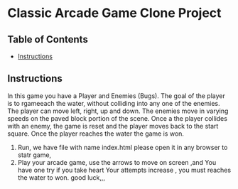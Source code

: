 # Classic Arcade Game Clone Project

## Table of Contents

- [Instructions](#instructions)

## Instructions

In this game you have a Player and Enemies (Bugs). The goal of the player is to rgameeach the water, without colliding into any one of the enemies. The player can move left, right, up and down. The enemies move in varying speeds on the paved block portion of the scene. Once a the player collides with an enemy, the game is reset and the player moves back to the start square. Once the player reaches the water the game is won.
1. Run, we have file with name index.html please open it in any browser to statr game,
2. Play your arcade game, use the arrows to move on screen ,and You have one try if you take heart Your attempts increase , you must reaches the water to won.
good luck,,,

